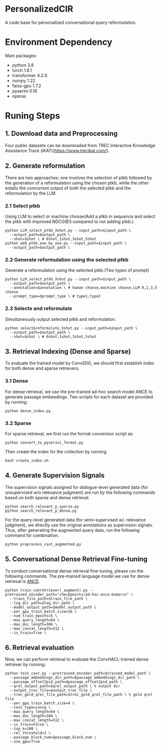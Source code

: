 # PersonalizedCIR
A code base for personalized conversational query reformulation.

# Environment Dependency

Main packages:
- python 3.8
- torch 1.8.1
- transformer 4.2.0
- numpy 1.22
- faiss-gpu 1.7.2
- pyserini 0.16
- openai

# Runing Steps

## 1. Download data and Preprocessing

Four public datasets can be downloaded from TREC Interactive Knowledge Assistance Track (iKAT)(https://www.trecikat.com/).

## 2. Generate reformulation
There are two approaches: one involves the selection of ptkb followed by the generation of a reformulation using the chosen ptkb, while the other entails the concurrent output of both the selected ptkb and the reformulation by the LLM.

### 2.1 Select ptkb
Using LLM to select or machine choose(Add a ptkb in sequence and select the ptkb with improved NDCG@3 compared to not adding ptkb.)

    python LLM_select_ptkb_Xshot.py --input_path=$input_path \ 
      --output_path=$output_path \ 
      --shot=$shot \ # 0shot,1shot,3shot,5shot
    python add_ptkb_one_by_one.py --input_path=$input_path \ 
      --output_path=$output_path \ 

### 2.2 Generate reformulation using the selected ptkb
Generate a reformulation using the selected ptkb.(Two types of prompt)

    python LLM_select_ptkb_Xshot.py --input_path=$input_path \ 
      --output_path=$output_path \ 
      --annotation=$annotation \ # human choose,machine choose,LLM 0,1,3,5 choose
      --prompt_type=$prompt_type \ # type1,type2
      
### 2.3 Selecte and reformulate
Simultaneously output selected ptkb and reformulation.

    python select&reformulate_Xshot.py --input_path=$input_path \ 
      --output_path=$output_path \ 
      --shot=$shot \ # 0shot,1shot,3shot,5shot

## 3. Retrieval Indexing (Dense and Sparse)

To evaluate the trained model by ConvSDG, we should first establish index for both dense and sparse retrievers.

### 3.1 Dense
For dense retrieval, we use the pre-trained ad-hoc search model ANCE to generate passage embeedings. Two scripts for each dataset are provided by running:

    python dense_index.py

### 3.2 Sparse

For sparse retrieval, we first run the format conversion script as:

    python convert_to_pyserini_format.py
    
Then create the index for the collection by running

    bash create_index.sh

## 4. Generate Supervision Signals
The supervision signals assigned for dialogue-level generated data (for unsupervised w/o relevance judgment) are run by the following commands based on both sparse and dense retrieval.

    python search_relevant_p_sparse.py
    python search_relevant_p_dense.py

For the query-level generated data (for semi-supervised w/. relevance judgment), we directly use the original annotations as supervision signals. Thus, after generating the augmented query data, run the following command for combination:

    python preprocess_cast_augmented.py

## 5. Conversational Dense Retrieval Fine-tuning
To conduct conversational dense retrieval fine-tuning, please run the following commands. The pre-trained language model we use for dense retrieval is [ANCE](https://github.com/microsoft/ANCE).

    python train_conretriever(_augment).py --pretrained_encoder_path="checkpoints/ad-hoc-ance-msmarco" \ 
      --train_file_path=$train_file_path \ 
      --log_dir_path=$log_dir_path \
      --model_output_path=$model_output_path \ 
      --per_gpu_train_batch_size=16 \ 
      --num_train_epochs=5 \
      --max_query_length=64 \
      --max_doc_length=384 \ 
      --max_concat_length=512 \
      --is_train=True \

## 6. Retrieval evaluation

Now, we can perform retrieval to evaluate the ConvHACL-trained dense retriever by running:

    python test_cast.py --pretrained_encoder_path=$trained_model_path \ 
      --passage_embeddings_dir_path=$passage_embeddings_dir_path \ 
      --passage_offset2pid_path=$passage_offset2pid_path \
      --qrel_output_path=$qrel_output_path \ % output dir
      --output_trec_file=$output_trec_file \
      --trec_gold_qrel_file_path=$trec_gold_qrel_file_path \ % gold qrel file
      --per_gpu_train_batch_size=4 \ 
      --test_type=convq \ 
      --max_query_length=64 \
      --max_doc_length=384 \ 
      --max_concat_length=512 \ 
      --is_train=False \
      --top_k=100 \
      --rel_threshold=1 \ 
      --passage_block_num=$passage_block_num \
      --use_gpu=True
